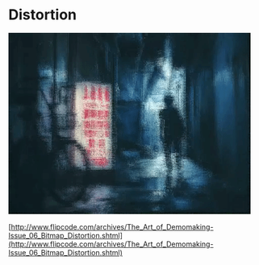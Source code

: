 # Distortion
![distortion gif](distort.gif)  

[http://www.flipcode.com/archives/The_Art_of_Demomaking-Issue_06_Bitmap_Distortion.shtml](http://www.flipcode.com/archives/The_Art_of_Demomaking-Issue_06_Bitmap_Distortion.shtml)
